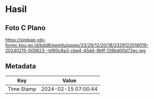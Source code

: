 # Hasil

## Foto C Plano

https://sirekap-obj-formc.kpu.go.id/bdd8/pemilu/ppwp/33/29/12/20/18/3329122018019-20240215-005623--bf60c8a3-cbe4-45d4-9bff-126bd00d72ec.jpg


## Metadata

| Key        | Value               |
| ---------- | ------------------- |
| Time Stamp | 2024-02-15 07:00:44 |



